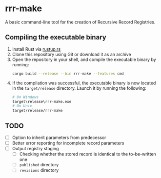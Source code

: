 # rrr-make
A basic command-line tool for the creation of Recursive Record Registries.

## Compiling the executable binary
1. Install Rust via [rustup.rs](https://rustup.rs/)
2. Clone this repository using Git or download it as an archive
3. Open the repository in your shell, and compile the executable binary by running:
    ```sh
    cargo build --release --bin rrr-make --features cmd
    ```
4. If the compilation was successful, the executable binary is now located in the `target/release` directory.
Launch it by running the following:
    ```sh
    # On Windows
    target\release\rrr-make.exe
    # On Unix
    target/release/rrr-make
    ```

## TODO
* [ ] Option to inherit parameters from predecessor
* [ ] Better error reporting for incomplete record parameters
* [ ] Output registry staging
    * [ ] Checking whether the stored record is identical to the to-be-written one
    * [ ] `published` directory
    * [ ] `revisions` directory
